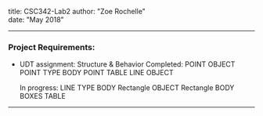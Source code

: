 title: CSC342-Lab2
author: "Zoe Rochelle"  
date: "May 2018"  

---
### Project Requirements:
* UDT assignment: Structure & Behavior
	Completed:
		POINT OBJECT
		POINT TYPE BODY
		POINT TABLE
		LINE OBJECT
		
	In progress:
		LINE TYPE BODY
		Rectangle OBJECT
		Rectangle BODY
		BOXES TABLE
---